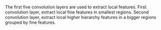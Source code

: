 The first five convolution layers are used to extract local features.
First convolution layer, extract local fine features in smallest regions.
Second convolution layer, extract local higher hierarchy features in a bigger regions grouped by fine features.
